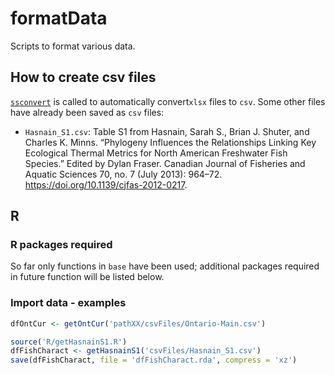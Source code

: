 # formatData

Scripts to format various data.

## How to create csv files

[`ssconvert`](https://linux.die.net/man/1/ssconvert) is called to automatically
convert`xlsx` files to `csv`. Some other files have already been saved as `csv`
files:

- `Hasnain_S1.csv`: Table S1 from Hasnain, Sarah S., Brian J. Shuter, and Charles K. Minns. “Phylogeny Influences the Relationships Linking Key Ecological Thermal Metrics for North American Freshwater Fish Species.” Edited by Dylan Fraser. Canadian Journal of Fisheries and Aquatic Sciences 70, no. 7 (July 2013): 964–72. https://doi.org/10.1139/cjfas-2012-0217.



## R

### R packages required

So far only functions in `base` have been used; additional packages required
in future function will be listed below.

### Import data - examples

```R
dfOntCur <- getOntCur('pathXX/csvFiles/Ontario-Main.csv')
```

```R
source('R/getHasnainS1.R')
dfFishCharact <- getHasnainS1('csvFiles/Hasnain_S1.csv')
save(dfFishCharact, file = 'dfFishCharact.rda', compress = 'xz')
```
